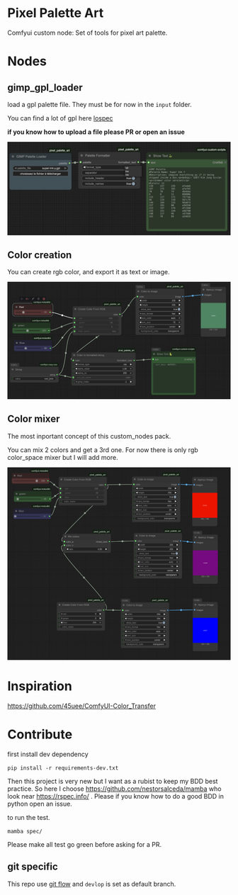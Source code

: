 # Pixel Palette Art
Comfyui custom node: Set of tools for pixel art palette.

# Nodes

## gimp_gpl_loader

load a gpl palette file. They must be for now in the `input` folder.

You can find a lot of gpl here [lospec](https://lospec.com/)

__if you know how to upload a file please PR or open an issue__

![palette node](docs/gimp_gpl_loader.png)

## Color creation

You can create rgb color, and export it as text or image.

![color node](docs/create_color.png)

## Color mixer

The most inportant concept of this custom_nodes pack.

You can mix 2 colors and get a 3rd one.
For now there is only rgb color_space mixer but I will add more.

![color node](docs/mix_colors.png)


# Inspiration



https://github.com/45uee/ComfyUI-Color_Transfer

# Contribute 


first install dev dependency

```
pip install -r requirements-dev.txt
```

Then this project is very new but I want as a rubist to keep my BDD best practice.
So here I choose https://github.com/nestorsalceda/mamba who look near https://rspec.info/ .
Please if you know how to do a good BDD in python open an issue.

to run the test.
```
mamba spec/
```
Please make all test go green before asking for a PR.

## git specific

This repo use [git flow](https://danielkummer.github.io/git-flow-cheatsheet/index.fr_FR.html)
and `devlop` is set as default branch.

